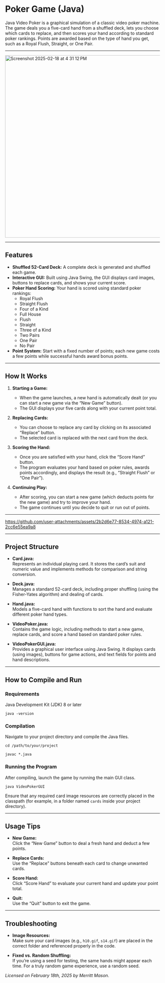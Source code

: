 # Poker Game (Java)

Java Video Poker is a graphical simulation of a classic video poker machine. The game deals you a five-card hand from a shuffled deck, lets you choose which cards to replace, and then scores your hand according to standard poker rankings. Points are awarded based on the type of hand you get, such as a Royal Flush, Straight, or One Pair.

---
<img width="592" alt="Screenshot 2025-02-18 at 4 31 12 PM" src="https://github.com/user-attachments/assets/463deafa-e772-4554-917b-9153f136cd71" />

---

## Features

- **Shuffled 52-Card Deck:** A complete deck is generated and shuffled each game.
- **Interactive GUI:** Built using Java Swing, the GUI displays card images, buttons to replace cards, and shows your current score.
- **Poker Hand Scoring:** Your hand is scored using standard poker rankings:
  - Royal Flush
  - Straight Flush
  - Four of a Kind
  - Full House
  - Flush
  - Straight
  - Three of a Kind
  - Two Pairs
  - One Pair
  - No Pair
- **Point System:** Start with a fixed number of points; each new game costs a few points while successful hands award bonus points.

---

## How It Works

1. **Starting a Game:**
   - When the game launches, a new hand is automatically dealt (or you can start a new game via the “New Game” button).
   - The GUI displays your five cards along with your current point total.

2. **Replacing Cards:**
   - You can choose to replace any card by clicking on its associated “Replace” button.
   - The selected card is replaced with the next card from the deck.

3. **Scoring the Hand:**
   - Once you are satisfied with your hand, click the “Score Hand” button.
   - The program evaluates your hand based on poker rules, awards points accordingly, and displays the result (e.g., “Straight Flush” or “One Pair”).

4. **Continuing Play:**
   - After scoring, you can start a new game (which deducts points for the new game) and try to improve your hand.
   - The game continues until you decide to quit or run out of points.

---

https://github.com/user-attachments/assets/2b2d6e77-8534-4974-a121-2cc6e55ea9a8

---
## Project Structure

- **Card.java:**  
  Represents an individual playing card. It stores the card’s suit and numeric value and implements methods for comparison and string conversion.

- **Deck.java:**  
  Manages a standard 52-card deck, including proper shuffling (using the Fisher-Yates algorithm) and dealing of cards.

- **Hand.java:**  
  Models a five-card hand with functions to sort the hand and evaluate different poker hand types.

- **VideoPoker.java:**  
  Contains the game logic, including methods to start a new game, replace cards, and score a hand based on standard poker rules.

- **VideoPokerGUI.java:**  
  Provides a graphical user interface using Java Swing. It displays cards (using images), buttons for game actions, and text fields for points and hand descriptions.

---

## How to Compile and Run

### Requirements
Java Development Kit (JDK) 8 or later

```java -version```

### Compilation
Navigate to your project directory and compile the Java files.

```cd /path/to/your/project```

```javac *.java```

### Running the Program
After compiling, launch the game by running the main GUI class.

```java VideoPokerGUI```

Ensure that any required card image resources are correctly placed in the classpath (for example, in a folder named `cards` inside your project directory).

---

## Usage Tips

- **New Game:**  
  Click the “New Game” button to deal a fresh hand and deduct a few points.

- **Replace Cards:**  
  Use the “Replace” buttons beneath each card to change unwanted cards.

- **Score Hand:**  
  Click “Score Hand” to evaluate your current hand and update your point total.

- **Quit:**  
  Use the “Quit” button to exit the game.

---

## Troubleshooting

- **Image Resources:**  
  Make sure your card images (e.g., `h10.gif`, `s14.gif`) are placed in the correct folder and referenced properly in the code.

- **Fixed vs. Random Shuffling:**  
  If you’re using a seed for testing, the same hands might appear each time. For a truly random game experience, use a random seed.



*Licensed on February 18th, 2025 by Merritt Mason.*
